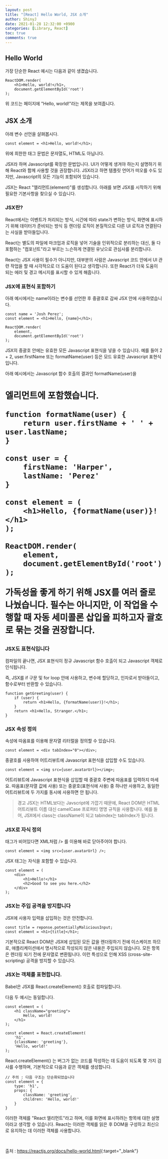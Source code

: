 ```yaml
---
layout: post
title: "[React] Hello World, JSX 소개"
author: ShinyJ
date: 2021-01-28 12:32:00 +0900
categories: [Library, React]
toc: true
comments: true
---
```


## Hello World
가장 단순한 React 예시는 다음과 같이 생겼습니다.

```react
ReactDOM.render(
    <h1>Hello, world!</h1>,
    document.getElementById('root')
);
```

위 코드는 페이지에 "Hello, world!"라는 제목을 보여줍니다.

## JSX 소개
아래 변수 선언을 살펴봅시다.

```react
const element = <h1>Hello, world!</h1>;
```

위에 희한한 태그 문법은 문자열도, HTML도 아닙니다.

JSX라 하며 Javascript를 확장한 문법입니다. 
UI가 어떻게 생겨야 하는지 설명하기 위해 React와 함께 사용할 것을 권장합니다.
JSX라고 하면 템플릿 언어가 떠오를 수도 있지만, Javascript의 모든 기능이 포함되어 있습니다.

JSX는 React "엘리먼트(element)"를 생성합니다.
아래를 보면 JSX를 시작하기 위해 필요한 기본사항을 찾으실 수 있습니다.

### JSX란?
React에서는 이벤트가 처리되는 방식, 시간에 따라 state가 변하는 방식, 화면에 표시하기 위해 데이터가 준비되는 방식 등 렌더링 로직이 본질적으로 다른 UI 로직과 연결된다는 사실을 받아들입니다.

React는 별도의 파일에 마크업과 로직을 넣어 기술을 인위적으로 분리하는 대신, 둘 다 포함하는 "컴포넌트"라고 부르는 느슨하게 연결된 유닛으로 관심사를 분리합니다.

React는 JSX 사용이 필수가 아니지만, 대부분의 사람은 Javascript 코드 안에서 UI 관련 작업을 할 때 시각적으로 더 도움이 된다고 생각합니다. 또한 React가 더욱 도움이 되는 에러 및 경고 메시지를 표시할 수 있게 해줍니다.

### JSX에 표현식 포함하기
아래 예시에서는 name이라는 변수를 선언한 후 중괄호로 감싸 JSX 안에 사용하였습니다.

```react
const name = 'Josh Perez';
const element = <h1>Hello, {name}</h1>;

ReactDOM.render(
    element,
    document.getElementById('root')
);
```

JSX의 중괄호 안에는 유효한 모든 Javascript 표현식을 넣을 수 있습니다.
예를 들어 2 + 2, user.firstName 또는 formatName(user) 등은 모드 유효한 Javascript 표현식입니다.

아래 예시에서는 Javascript 함수 호출의 결과인 formatName(user)을 <h1> 엘리먼트에 포함했습니다.

```react
function formatName(user) {
    return user.firstName + ' ' + user.lastName;
}

const user = {
    firstName: 'Harper',
    lastName: 'Perez'
}

const element = (
    <h1>Hello, {formatName(user)}!</h1>
);

ReactDOM.render(
    element,
    document.getElementById('root')
);
```

가독성을 좋게 하기 위해 JSX를 여러 줄로 나눴습니다. 필수는 아니지만, 이 작업을 수행할 때 자동 세미콜론 삽입을 피하고자 괄호로 묶는 것을 권장합니다.

### JSX도 표현식입니다
컴파일의 끝나면, JSX 표현식이 정규 Javascript 함수 호출이 되고 Javascript 객체로 인식됩니다.

즉, JSX를 if 구문 및 for loop 안에 사용하고, 변수에 할당하고, 인자로서 받아들이고, 함수로부터 반환할 수 있습니다.

```react
function getGreeting(user) {
    if (user) {
        return <h1>Hello, {formatName(user)}!</h1>;
    }
    return <h1>Hello, Stranger.</h1>;
}
```

### JSX 속성 정의
속성에 따옴표를 이용해 문자열 리터럴을 정의할 수 있습니다.

```react
const element = <div tabIndex="0"></div>;
```

중괄호를 사용하여 어트리뷰트에 Javascript 표현식을 삽입할 수도 있습니다.

```react
const element = <img src={user.avatarUrl}></img>;
```

어트리뷰트에 Javascript 표현식을 삽입할 때 중괄호 주변에 따옴표를 입력하지 마세요. 따옴표(문자열 값에 사용) 또는 중괄호(표현식에 사용) 중 하나만 사용하고, 동일한 어트리뷰트에 두 가지를 동시에 사용하면 안 됩니다.

>경고
JSX는 HTML보다는 Javscript에 가깝기 때문에, React DOM은 HTML 어트리뷰트 이름 대신 camelCase 프로퍼티 명명 규칙을 사용합니다.
예를 들어, JSX에서 class는 className이 되고 tabindex는 tabIndex가 됩니다.

### JSX로 자식 정의
태그가 비어있다면 XML처럼 /> 를 이용해 바로 닫아주어야 합니다.

```react
const element = <img src={user.avatarUrl} />;
```

JSX 태그는 자식을 포함할 수 있습니다.

```react
const element = (
    <div>
        <h1>Hello!</h1>
        <h2>Good to see you here.</h2>
    </div>
);
```

### JSX는 주입 공격을 방지합니다
JSX에 사용자 입력을 삽입하는 것은 안전합니다.

```react
const title = reponse.potentiallyMaliciousInput;
const element = <h1>{title}</h1>;
```

기본적으로 React DOM은 JSX에 삽입된 모든 값을 렌더링하기 전에 이스케이프 하므로, 애플리케이션에서 명시적으로 작성되지 않은 내용은 주입되지 않습니다. 모든 항목은 렌더링 되기 전에 문자열로 변환됩니다. 이런 특성으로 인해 XSS (cross-site-scripting) 공격을 방지할 수 있습니다.

### JSX는 객체를 표현합니다.
Babel은 JSX를 React.createElement() 호출로 컴파일합니다.

다음 두 예시는 동일합니다.

```react
const element = (
    <h1 className="greeting">
        Hello, world!
    </h1>
);
```

```react
const element = React.createElement(
    'h1',
    {className: 'greeting'},
    'Hello, world!'
);
```

React.createElement() 는 버그가 없는 코드를 작성하는 데 도움이 되도록 몇 가지 검사를 수행하며, 기본적으로 다음과 같은 객체를 생성합니다.

```react
// 주의 : 다음 구조는 단순화되었습니다
const element = {
    type: 'h1',
    props: {
        className: 'greeting',
        children: 'Hello, world!'
    }
}
```

이러한 객체를 "React 엘리먼트"라고 하며, 이를 화면에 표시하려는 항목에 대한 설명이라고 생각할 수 있습니다. React는 이러한 객체를 읽은 후 DOM을 구성하고 최신으로 유지하는 데 이러한 객체를 사용합니다.

<br>

출처 : <https://reactjs.org/docs/hello-world.html>{:target="_blank"}